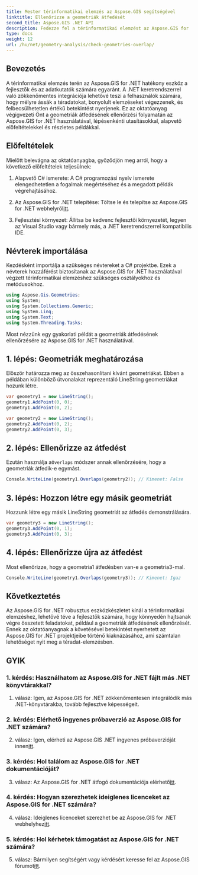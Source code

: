 ```yaml
---
title: Mester térinformatikai elemzés az Aspose.GIS segítségével
linktitle: Ellenőrizze a geometriák átfedését
second_title: Aspose.GIS .NET API
description: Fedezze fel a térinformatikai elemzést az Aspose.GIS for .NET segítségével. Ismerje meg, hogyan ellenőrizheti a geometriák átfedését lépésről lépésre.
type: docs
weight: 12
url: /hu/net/geometry-analysis/check-geometries-overlap/
---
```

## Bevezetés

A térinformatikai elemzés terén az Aspose.GIS for .NET hatékony eszköz a fejlesztők és az adatkutatók számára egyaránt. A .NET keretrendszerrel való zökkenőmentes integrációja lehetővé teszi a felhasználók számára, hogy mélyre ássák a téradatokat, bonyolult elemzéseket végezzenek, és felbecsülhetetlen értékű betekintést nyerjenek. Ez az oktatóanyag végigvezeti Önt a geometriák átfedésének ellenőrzési folyamatán az Aspose.GIS for .NET használatával, lépésenkénti utasításokkal, alapvető előfeltételekkel és részletes példákkal.

## Előfeltételek

Mielőtt belevágna az oktatóanyagba, győződjön meg arról, hogy a következő előfeltételek teljesülnek:

1. Alapvető C# ismerete: A C# programozási nyelv ismerete elengedhetetlen a fogalmak megértéséhez és a megadott példák végrehajtásához.

2.  Az Aspose.GIS for .NET telepítése: Töltse le és telepítse az Aspose.GIS for .NET webhelyről[itt](https://releases.aspose.com/gis/net/).

3. Fejlesztési környezet: Állítsa be kedvenc fejlesztői környezetét, legyen az Visual Studio vagy bármely más, a .NET keretrendszerrel kompatibilis IDE.

## Névterek importálása

Kezdésként importálja a szükséges névtereket a C# projektbe. Ezek a névterek hozzáférést biztosítanak az Aspose.GIS for .NET használatával végzett térinformatikai elemzéshez szükséges osztályokhoz és metódusokhoz.

```csharp
using Aspose.Gis.Geometries;
using System;
using System.Collections.Generic;
using System.Linq;
using System.Text;
using System.Threading.Tasks;
```

Most nézzünk egy gyakorlati példát a geometriák átfedésének ellenőrzésére az Aspose.GIS for .NET használatával.

## 1. lépés: Geometriák meghatározása

Először határozza meg az összehasonlítani kívánt geometriákat. Ebben a példában különböző útvonalakat reprezentáló LineString geometriákat hozunk létre.

```csharp
var geometry1 = new LineString();
geometry1.AddPoint(0, 0);
geometry1.AddPoint(0, 2);

var geometry2 = new LineString();
geometry2.AddPoint(0, 2);
geometry2.AddPoint(0, 3);
```

## 2. lépés: Ellenőrizze az átfedést

 Ezután használja a`Overlaps` módszer annak ellenőrzésére, hogy a geometriák átfedik-e egymást.

```csharp
Console.WriteLine(geometry1.Overlaps(geometry2)); // Kimenet: False
```

## 3. lépés: Hozzon létre egy másik geometriát

Hozzunk létre egy másik LineString geometriát az átfedés demonstrálására.

```csharp
var geometry3 = new LineString();
geometry3.AddPoint(0, 1);
geometry3.AddPoint(0, 3);
```

## 4. lépés: Ellenőrizze újra az átfedést

Most ellenőrizze, hogy a geometria1 átfedésben van-e a geometria3-mal.

```csharp
Console.WriteLine(geometry1.Overlaps(geometry3)); // Kimenet: Igaz
```

## Következtetés

Az Aspose.GIS for .NET robusztus eszközkészletet kínál a térinformatikai elemzéshez, lehetővé téve a fejlesztők számára, hogy könnyedén hajtsanak végre összetett feladatokat, például a geometriák átfedésének ellenőrzését. Ennek az oktatóanyagnak a követésével betekintést nyerhetett az Aspose.GIS for .NET projektjeibe történő kiaknázásához, ami számtalan lehetőséget nyit meg a téradat-elemzésben.

## GYIK

### 1. kérdés: Használhatom az Aspose.GIS for .NET fájlt más .NET könyvtárakkal?

1. válasz: Igen, az Aspose.GIS for .NET zökkenőmentesen integrálódik más .NET-könyvtárakba, tovább fejlesztve képességeit.

### 2. kérdés: Elérhető ingyenes próbaverzió az Aspose.GIS for .NET számára?

 2. válasz: Igen, elérheti az Aspose.GIS .NET ingyenes próbaverzióját innen[itt](https://releases.aspose.com/).

### 3. kérdés: Hol találom az Aspose.GIS for .NET dokumentációját?

 3. válasz: Az Aspose.GIS for .NET átfogó dokumentációja elérhető[itt](https://reference.aspose.com/gis/net/).

### 4. kérdés: Hogyan szerezhetek ideiglenes licenceket az Aspose.GIS for .NET számára?

 4. válasz: Ideiglenes licenceket szerezhet be az Aspose.GIS for .NET webhelyhez[itt](https://purchase.aspose.com/temporary-license/).

### 5. kérdés: Hol kérhetek támogatást az Aspose.GIS for .NET számára?

5. válasz: Bármilyen segítségért vagy kérdésért keresse fel az Aspose.GIS fórumot[itt](https://forum.aspose.com/c/gis/33).